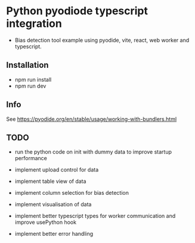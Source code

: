 # Python pyodiode typescript integration

- Bias detection tool example using pyodide, vite, react, web worker and typescript.

## Installation

- npm run install
- npm run dev

## Info

See https://pyodide.org/en/stable/usage/working-with-bundlers.html

## TODO

- run the python code on init with dummy data to improve startup performance


- implement upload control for data
- implement table view of data
- implement column selection for bias detection
- implement visualisation of data
  
- implement better typescript types for worker communication and improve usePython hook
- implement better error handling

